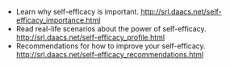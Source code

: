* Learn why self-efficacy is important. http://srl.daacs.net/self-efficacy_importance.html
* Read real-life scenarios about the power of self-efficacy. http://srl.daacs.net/self-efficacy_profile.html
* Recommendations for how to improve your self-efficacy. http://srl.daacs.net/self-efficacy_recommendations.html
